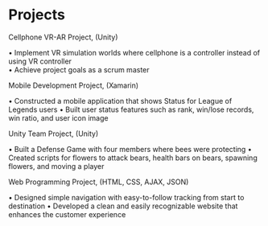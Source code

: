 # Projects

Cellphone VR-AR Project, (Unity)

•	Implement VR simulation worlds where cellphone is a controller instead of using VR controller 		
•	Achieve project goals as a scrum master

Mobile Development Project, (Xamarin)

•	Constructed a mobile application that shows Status for League of Legends users
•	Built user status features such as rank, win/lose records, win ratio, and user icon image

Unity Team Project, (Unity)

•	Built a Defense Game with four members where bees were protecting
•	Created scripts for flowers to attack bears, health bars on bears, spawning flowers, and moving a player

Web Programming Project, (HTML, CSS, AJAX, JSON)

•	Designed simple navigation with easy-to-follow tracking from start to destination
•	Developed a clean and easily recognizable website that enhances the customer experience
